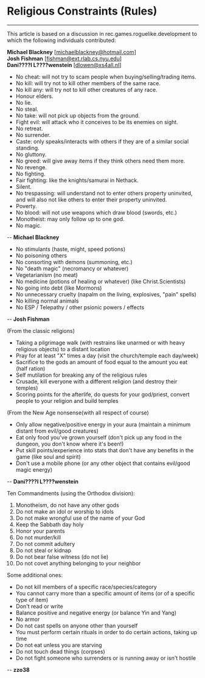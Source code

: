 # Religious Constraints (Rules)

---

This article is based on a discussion in rec.games.roguelike.development to which the following individuals contributed:  

**Michael Blackney** [<michaelblackney@hotmail.com>]  
**Josh Fishman** [<fishman@ext.rlab.cs.nyu.edu>]  
**Dani????l L????wenstein** [<dlowen@xs4all.nl>]  

* No cheat: will not try to scam people when buying/selling/trading items.
* No kill: will try not to kill other members of the same race.
* No kill any: will try not to kill other creatures of any race.
* Honour elders.
* No lie.
* No steal.
* No take: will not pick up objects from the ground.
* Fight evil: will attack who it conceives to be its enemies on sight.
* No retreat.
* No surrender.
* Caste: only speaks/interacts with others if they are of a similar social standing.
* No gluttony.
* No greed: will give away items if they think others need them more.
* No revenge.
* No fighting.
* Fair fighting: like the knights/samurai in Nethack.
* Silent.
* No trespassing: will understand not to enter others property uninvited, and will also not like others to enter their property uninvited.
* Poverty.
* No blood: will not use weapons which draw blood (swords, etc.)
* Monotheist: may only follow up to one god.
* No magic.  

-- **Michael Blackney**  

* No stimulants (haste, might, speed potions)
* No poisoning others
* No consorting with demons (summoning, etc.)
* No "death magic" (necromancy or whatever)
* Vegetarianism (no meat)
* No medicine (potions of healing or whatever) (like Christ.Scientists)
* No going into debt (like Mormons)
* No unnecessary cruelty (napalm on the living, explosives, "pain" spells)
* No killing normal animals
* No ESP / Telepathy / other psionic powers / effects  

-- **Josh Fishman**  

(From the classic religions)  

* Taking a pilgrimage walk (with restrains like unarmed or with heavy religious objects) to a distant location
* Pray for at least "X" times a day (visit the church/temple each day/week)
* Sacrifice to the gods an amount of food equal to the amount you eat (half ration)
* Self mutilation for breaking any of the religious rules
* Crusade, kill everyone with a different religion (and destroy their temples)
* Scoring points for the afterlife, do quests for your god/priest, convert people to your religion and build temples  

(From the New Age nonsense(with all respect of course)  

* Only allow negative/positive energy in your aura (maintain a minimum distant from evil/good creatures)
* Eat only food you've grown yourself (don't pick up any food in the dungeon, you don't know where it's been!)
* Put skill points/experience into stats that don't have any benefits in the game (like soul and spirit)
* Don't use a mobile phone (or any other object that contains evil/good magic energy)  

-- **Dani????l L????wenstein**  

Ten Commandments (using the Orthodox division):  

1. Monotheism, do not have any other gods
2. Do not make an idol or worship to idols
3. Do not make wrongful use of the name of your God
4. Keep the Sabbath day holy
5. Honor your parents
6. Do not murder/kill
7. Do not commit adultery
8. Do not steal or kidnap
9. Do not bear false witness (do not lie)
10. Do not covet anything belonging to your neighbor  

Some additional ones:  

* Do not kill members of a specific race/species/category
* You cannot carry more than a specific amount of items (or of a specific type of item)
* Don't read or write
* Balance positive and negative energy (or balance Yin and Yang)
* No armor
* Do not cast spells on anyone other than yourself
* You must perform certain rituals in order to do certain actions, taking up time
* Do not eat unless you are starving
* Do not touch dead things (corpses)
* Do not fight someone who surrenders or is running away or isn't hostile  

-- **zzo38**
